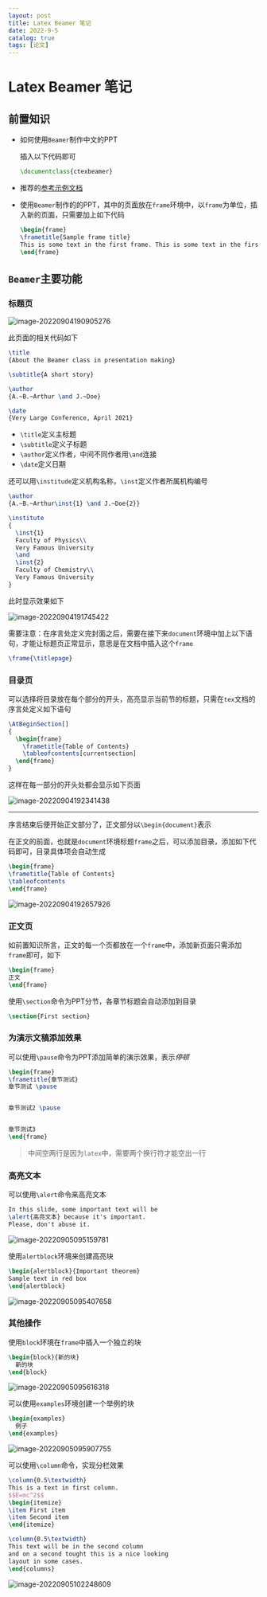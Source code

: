 ```yaml
---
layout: post
title: Latex Beamer 笔记
date: 2022-9-5
catalog: true
tags: [论文]
---
```


# Latex Beamer 笔记

## 前置知识

- 如何使用`Beamer`制作中文的PPT

  插入以下代码即可

  ```latex
  \documentclass{ctexbeamer}
  ```

- 推荐的[参考示例文档](https://cn.overleaf.com/learn/latex/Beamer)

- 使用`Beamer`制作的的PPT，其中的页面放在`frame`环境中，以`frame`为单位，插入新的页面，只需要加上如下代码

  ```latex
  \begin{frame}
  \frametitle{Sample frame title}
  This is some text in the first frame. This is some text in the first frame. This is some text in the first frame.
  \end{frame}
  ```

## `Beamer`主要功能

### 标题页

![image-20220904190905276](https://s2.loli.net/2023/03/10/763la9vXMzI8sTc.png)

此页面的相关代码如下

```latex
\title 
{About the Beamer class in presentation making}

\subtitle{A short story}

\author 
{A.~B.~Arthur \and J.~Doe}

\date
{Very Large Conference, April 2021}
```

- `\title`定义主标题
- `\subtitle`定义子标题
- `\author`定义作者，中间不同作者用`\and`连接
- `\date`定义日期

还可以用`\institude`定义机构名称，`\inst`定义作者所属机构编号

```latex
\author 
{A.~B.~Arthur\inst{1} \and J.~Doe{2}}

\institute
{
  \inst{1}
  Faculty of Physics\\
  Very Famous University
  \and
  \inst{2}
  Faculty of Chemistry\\
  Very Famous University
}
```

此时显示效果如下

![image-20220904191745422](https://s2.loli.net/2023/03/10/yH9fX2IpUc56JVQ.png)

需要注意：在序言处定义完封面之后，需要在接下来`document`环境中加上以下语句，才能让标题页正常显示，意思是在文档中插入这个`frame`

```latex
\frame{\titlepage}
```

### 目录页

可以选择将目录放在每个部分的开头，高亮显示当前节的标题，只需在`tex`文档的序言处定义如下语句

```latex
\AtBeginSection[]
{
  \begin{frame}
    \frametitle{Table of Contents}
    \tableofcontents[currentsection]
  \end{frame}
}
```

这样在每一部分的开头处都会显示如下页面

![image-20220904192341438](https://s2.loli.net/2023/03/10/vGosckgtKFAlS6m.png)

---

序言结束后便开始正文部分了，正文部分以`\begin{document}`表示

在正文的前面，也就是`document`环境标题`frame`之后，可以添加目录，添加如下代码即可，目录具体项会自动生成

```latex
\begin{frame}
\frametitle{Table of Contents}
\tableofcontents
\end{frame}
```

![image-20220904192657926](https://s2.loli.net/2023/03/10/zl6Qa5EpPmUnO8Z.png)

### 正文页

如前置知识所言，正文的每一个页都放在一个`frame`中，添加新页面只需添加`frame`即可，如下

```latex
\begin{frame}
正文
\end{frame}
```

使用`\section`命令为PPT分节，各章节标题会自动添加到目录

```latex
\section{First section}
```

### 为演示文稿添加效果

可以使用`\pause`命令为PPT添加简单的演示效果，表示*停顿*

```latex
\begin{frame}
\frametitle{章节测试}
章节测试 \pause


章节测试2 \pause


章节测试3
\end{frame}
```

> 中间空两行是因为`latex`中，需要两个换行符才能空出一行

### 高亮文本

可以使用`\alert`命令来高亮文本

```latex
In this slide, some important text will be
\alert{高亮文本} because it's important.
Please, don't abuse it.
```

![image-20220905095159781](https://s2.loli.net/2023/03/10/gboCLsjcBTMGwiF.png)

使用`alertblock`环境来创建高亮块

```latex
\begin{alertblock}{Important theorem}
Sample text in red box
\end{alertblock}
```

![image-20220905095407658](https://s2.loli.net/2023/03/10/HC1xwIrKszZFX4f.png)

### 其他操作

使用`block`环境在`frame`中插入一个独立的块

```latex
\begin{block}{新的块}
  新的块
\end{block}
```

![image-20220905095616318](https://s2.loli.net/2023/03/10/7dUIqL61koKucn3.png)

可以使用`examples`环境创建一个举例的块

```latex
\begin{examples}
  例子
\end{examples}
```

![image-20220905095907755](https://s2.loli.net/2023/03/10/aeYy3gPV279Hcpw.png)

可以使用`\column`命令，实现分栏效果

```latex
\column{0.5\textwidth}
This is a text in first column.
$$E=mc^2$$
\begin{itemize}
\item First item
\item Second item
\end{itemize}

\column{0.5\textwidth}
This text will be in the second column
and on a second tought this is a nice looking
layout in some cases.
\end{columns}
```

![image-20220905102248609](https://s2.loli.net/2023/03/10/Cb6o4G8KXl3mW9c.png)
